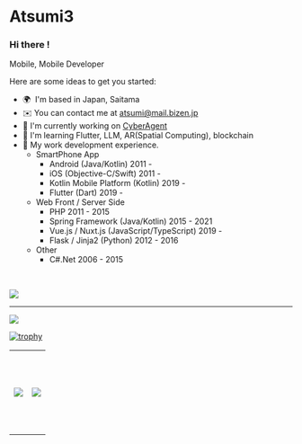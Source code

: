 # Atsumi3

### Hi there !
Mobile, Mobile Developer

Here are some ideas to get you started:

* 🌍  I'm based in Japan, Saitama
* ✉️ You can contact me at [atsumi@mail.bizen.jp](atsumi@mail.bizen.jp)
* 🔭 I'm currently working on [CyberAgent](https://www.cyberagent.co.jp/)
* 🌟 I'm learning Flutter, LLM, AR(Spatial Computing), blockchain
* 🧰 My work development experience.
  * SmartPhone App
    * Android (Java/Kotlin) 2011 -
    * iOS (Objective-C/Swift) 2011 -
    * Kotlin Mobile Platform (Kotlin) 2019 -
    * Flutter (Dart) 2019 -
  * Web Front / Server Side
    * PHP 2011 - 2015
    * Spring Framework (Java/Kotlin) 2015 - 2021
    * Vue.js / Nuxt.js (JavaScript/TypeScript) 2019 -
    * Flask / Jinja2 (Python) 2012 - 2016
  * Other
    * C#.Net 2006 - 2015

<br>

<a href="https://twitter.com/fox9s"><img src="https://img.shields.io/badge/twitter-%231DA1F2.svg?&style=for-the-badge&logo=twitter&logoColor=white" />

---

![](https://github-profile-summary-cards.vercel.app/api/cards/profile-details?username=Atsumi3&theme=monokai)

[![trophy](https://github-profile-trophy.vercel.app/?username=Atsumi3&theme=monokai)](https://github.com/ryo-ma/github-profile-trophy)


<table>
<tr>
<td height="150px">
    <img src="https://github-profile-summary-cards.vercel.app/api/cards/most-commit-language?username=Atsumi3&theme=monokai" />
</td>
<td height="150px">
    <img src="https://github-readme-stats.vercel.app/api/top-langs/?username=Atsumi3&layout=compact&theme=monokai" />
</td>
</tr>
</table>
